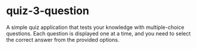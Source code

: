 # quiz-3-question
A simple quiz application that tests your knowledge with multiple-choice questions. Each question is displayed one at a time, and you need to select the correct answer from the provided options.
